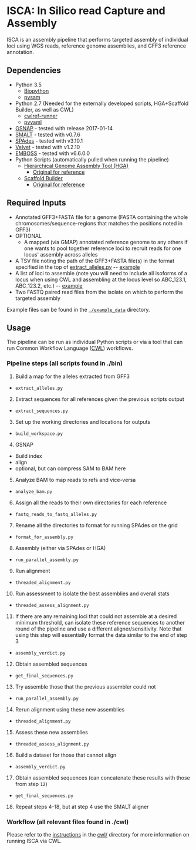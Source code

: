 # ISCA: In Silico read Capture and Assembly

ISCA is an assembly pipeline that performs targeted assembly of individual loci using WGS reads, reference genome assemblies, and GFF3 reference annotation.

## Dependencies
- Python 3.5
  * [Biopython](https://pypi.python.org/pypi/biopython/1.66)
  * [pysam](https://pypi.python.org/pypi/pysam)
- Python 2.7 (Needed for the externally developed scripts, HGA+Scaffold Builder, as well as CWL)
  * [cwlref-runner](https://pypi.python.org/pypi/cwlref-runner)
  * [pyyaml](https://pypi.python.org/pypi/PyYAML)
- [GSNAP](http://research-pub.gene.com/gmap/) - tested with release 2017-01-14
- [SMALT](http://www.sanger.ac.uk/science/tools/smalt-0) - tested with v0.7.6
- [SPAdes](http://cab.spbu.ru/software/spades/) - tested with v3.10.1
- [Velvet](https://www.ebi.ac.uk/~zerbino/velvet/) - tested with v1.2.10
- [EMBOSS](http://emboss.open-bio.org/) - tested with v6.6.0.0
- Python Scripts (automatically pulled when running the pipeline)
  * [Hierarchical Genome Assembly Tool (HGA)](https://github.com/jmatsumura/Hierarchical-Genome-Assembly-HGA)
    * [Original for reference](https://github.com/aalokaily/Hierarchical-Genome-Assembly-HGA)
  * [Scaffold Builder](https://github.com/jmatsumura/Scaffold_builder)
    * [Original for reference](https://github.com/metageni/Scaffold_builder)

## Required Inputs
* Annotated GFF3+FASTA file for a genome (FASTA containing the whole chromosomes/sequence-regions that matches the positions noted in GFF3)
* OPTIONAL 
  * A mapped (via GMAP) annotated reference genome to any others if one wants to pool together reference loci to recruit reads for one locus' assembly across alleles
* A TSV file noting the path of the GFF3+FASTA file(s) in the format specified in the top of [extract_alleles.py](bin/extract_alleles.py) -- [example](example_data/ea_input.tsv)
* A list of loci to assemble (note you will need to include all isoforms of a locus when using CWL and assembling at the locus level so ABC_123.1, ABC_123.2, etc.) -- [example](example_data/subset_list.txt)
* Two FASTQ paired read files from the isolate on which to perform the targeted assembly

Example files can be found in the [`./example_data`](example_data/) directory.

## Usage
The pipeline can be run as individual Python scripts or via a tool that can run Common Workflow Language ([CWL]((http://www.commonwl.org/draft-3/UserGuide.html#Writing_Workflows))) workflows.

### Pipeline steps (all scripts found in ./bin)
1. Build a map for the alleles extracted from GFF3
  * `extract_alleles.py` 
2. Extract sequences for all references given the previous scripts output
  * `extract_sequences.py`
3. Set up the working directories and locations for outputs
  * `build_workspace.py`
4. GSNAP
  * Build index
  * align
  * optional, but can compress SAM to BAM here
5. Analyze BAM to map reads to refs and vice-versa 
  * `analyze_bam.py`
6. Assign all the reads to their own directories for each reference
  * `fastq_reads_to_fastq_alleles.py`
7. Rename all the directories to format for running SPAdes on the grid 
  * `format_for_assembly.py`
8. Assembly (either via SPAdes or HGA)
  * `run_parallel_assembly.py`
9. Run alignment 
  * `threaded_alignment.py`
10. Run assessment to isolate the best assemblies and overall stats
  * `threaded_assess_alignment.py`
11. If there are any remaining loci that could not assemble at a desired minimum threshold, can isolate these reference sequences to another round of the pipeline and use a different aligner/sensitivity. Note that using this step will essentially format the data similar to the end of step 3
  * `assembly_verdict.py`
12. Obtain assembled sequences
  * `get_final_sequences.py`
13. Try assemble those that the previous assembler could not
  * `run_parallel_assembly.py`
14. Rerun alignment using these new assemblies
  * `threaded_alignment.py`
15. Assess these new assemblies
  * `threaded_assess_alignment.py`
16. Build a dataset for those that cannot align
  * `assembly_verdict.py`
17. Obtain assembled sequences (can concatenate these results with those from step `12`)
  * `get_final_sequences.py`
18. Repeat steps 4-18, but at step 4 use the SMALT aligner

### Workflow (all relevant files found in ./cwl)
Please refer to the [instructions](cwl#running-the-tool-via-common-workflow-language-cwl) in the [cwl/](cwl/) directory for more information on running ISCA via CWL.
